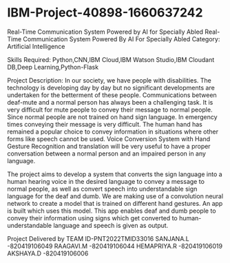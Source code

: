 # IBM-Project-40898-1660637242
Real-Time Communication System Powered by AI for Specially Abled
Real-Time Communication System Powered By AI For Specially Abled
Category: Artificial Intelligence

Skills Required:
Python,CNN,IBM Cloud,IBM Watson Studio,IBM Cloudant DB,Deep Learning,Python-Flask

Project Description:
In our society, we have people with disabilities.
The technology is developing day by day but no significant developments are undertaken for the betterment of these people. 
Communications between deaf-mute and a normal person has always been a challenging task. 
It is very difficult for mute people to convey their message to normal people. 
Since normal people are not trained on hand sign language. In emergency times conveying their message is very difficult.
The human hand has remained a popular choice to convey information in situations where other forms like speech cannot be used. 
Voice Conversion System with Hand Gesture Recognition and translation will be very useful to have a proper conversation 
between a normal person and an impaired person in any language.

The project aims to develop a system that converts the sign language into a human hearing voice in the desired language
to convey a message to normal people, as well as convert speech into understandable sign language for the deaf and dumb.
We are making use of a convolution neural network to create a model that is trained on different hand gestures. 
An app is built which uses this model. This app enables deaf and dumb people to convey their information using signs which 
get converted to human-understandable language and speech is given as output.

Project Delivered by  TEAM ID-PNT2022TMID33016
SANJANA.L   -820419106049
RAAGAVI.M   -820419106044
HEMAPRIYA.R -820419106019
AKSHAYA.D   -820419106006


